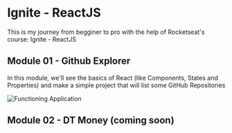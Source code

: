 # Ignite - ReactJS

This is my journey from begginer to pro with the help of Rocketseat's course: Ignite - ReactJS

## Module 01 - Github Explorer

In this module, we'll see the basics of React (like Components, States and Properties) and make a simple project that will list some GitHub Repositories

![Functioning Application](https://github.com/felipefrizzovg/Ignite-ReactJS/blob/main/images/ignite_project_01.png?raw=true)

## Module 02 - DT Money (coming soon)

